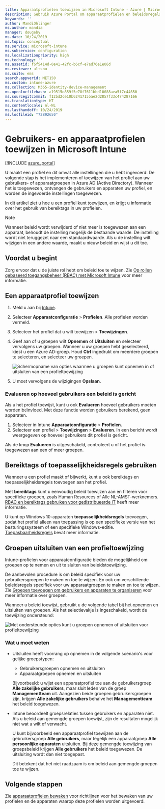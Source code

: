 ```yaml
---
title: Apparaatprofielen toewijzen in Microsoft Intune - Azure | Microsoft Docs
description: Gebruik Azure Portal om apparaatprofielen en beleidsregels aan gebruikers en apparaten toe te wijzen. Informatie over het uitsluiten van groepen uit een profieltoewijzing in Microsoft Intune.
keywords: ''
author: MandiOhlinger
ms.author: mandia
manager: dougeby
ms.date: 10/24/2019
ms.topic: conceptual
ms.service: microsoft-intune
ms.subservice: configuration
ms.localizationpriority: high
ms.technology: ''
ms.assetid: f6f5414d-0e41-42fc-b6cf-e7ad76e1e06d
ms.reviewer: altsou
ms.suite: ems
search.appverid: MET150
ms.custom: intune-azure
ms.collection: M365-identity-device-management
ms.openlocfilehash: a19515e859f5e78f7611bbd10088aea5f7c44650
ms.sourcegitcommit: f12bd2ce10b6241715bae2d2857f33c474287166
ms.translationtype: HT
ms.contentlocale: nl-NL
ms.lasthandoff: 10/24/2019
ms.locfileid: "72892650"
---
```

# <a name="assign-user-and-device-profiles-in-microsoft-intune"></a>Gebruikers- en apparaatprofielen toewijzen in Microsoft Intune

[!INCLUDE [azure_portal](../includes/azure_portal.md)]

U maakt een profiel en dit omvat alle instellingen die u hebt ingevoerd. De volgende stap is het implementeren of toewijzen van het profiel aan uw gebruikers- of apparaatgroepen in Azure AD (Active Directory). Wanneer het is toegewezen, ontvangen de gebruikers en apparaten uw profiel, en worden de ingevoerde instellingen toegewezen.

In dit artikel ziet u hoe u een profiel kunt toewijzen, en krijgt u informatie over het gebruik van bereiktags in uw profielen.

> [!NOTE]  
> Wanneer beleid wordt verwijderd of niet meer is toegewezen aan een apparaat, behoudt de instelling mogelijk de bestaande waarde. De instelling wordt niet teruggezet naar een standaardwaarde. Als u de instelling wilt wijzigen in een andere waarde, maakt u nieuw beleid en wijst u dit toe.

## <a name="before-you-begin"></a>Voordat u begint

Zorg ervoor dat u de juiste rol hebt om beleid toe te wijzen. Zie [Op rollen gebaseerd toegangsbeheer (RBAC) met Microsoft Intune](../fundamentals/role-based-access-control.md) voor meer informatie.

## <a name="assign-a-device-profile"></a>Een apparaatprofiel toewijzen

1. Meld u aan bij [Intune](https://go.microsoft.com/fwlink/?linkid=2090973).
2. Selecteer **Apparaatconfiguratie** > **Profielen**. Alle profielen worden vermeld.
3. Selecteer het profiel dat u wilt toewijzen > **Toewijzingen**.
4. Geef aan of u groepen wilt **Opnemen** of **Uitsluiten** en selecteer vervolgens uw groepen. Wanneer u uw groepen hebt geselecteerd, kiest u een Azure AD-groep. Houd **Ctrl** ingedrukt om meerdere groepen te selecteren, en selecteer uw groepen.

    ![Schermopname van opties waarmee u groepen kunt opnemen in of uitsluiten van een profieltoewijzing](./media/device-profile-assign/group-include-exclude.png)

5. U moet vervolgens de wijzigingen **Opslaan**.

### <a name="evaluate-how-many-users-are-targeted"></a>Evalueren op hoeveel gebruikers een beleid is gericht

Als u het profiel toewijst, kunt u ook **Evalueren** hoeveel gebruikers moeten worden beïnvloed. Met deze functie worden gebruikers berekend, geen apparaten.

1. Selecteer in Intune **Apparaatconfiguratie** > **Profielen**.
2. Selecteer een profiel > **Toewijzingen** > **Evalueren**. In een bericht wordt weergegeven op hoeveel gebruikers dit profiel is gericht.

Als de knop **Evalueren** is uitgeschakeld, controleert u of het profiel is toegewezen aan een of meer groepen.

## <a name="use-scope-tags-or-applicability-rules"></a>Bereiktags of toepasselijkheidsregels gebruiken

Wanneer u een profiel maakt of bijwerkt, kunt u ook bereiktags en toepasselijkheidsregels toevoegen aan het profiel.

Met **bereiktags** kunt u eenvoudig beleid toewijzen aan en filteren voor specifieke groepen, zoals Human Resources of Alle NL-AMST-werknemers. [RBAC en bereiktags gebruiken voor gedistribueerde IT](../fundamentals/scope-tags.md) heeft meer informatie.

U kunt op Windows 10-apparaten **toepasselijkheidsregels** toevoegen, zodat het profiel alleen van toepassing is op een specifieke versie van het besturingssysteem of een specifieke Windows-editie. [Toepasbaarheidsregels](device-profile-create.md#applicability-rules) bevat meer informatie.

## <a name="exclude-groups-from-a-profile-assignment"></a>Groepen uitsluiten van een profieltoewijzing

Intune-profielen voor apparaatconfiguratie bieden de mogelijkheid om groepen op te nemen en uit te sluiten van beleidstoewijzing.

De aanbevolen procedure is om beleid specifiek voor uw gebruikersgroepen te maken en toe te wijzen. En ook om verschillende beleidsregels specifiek voor uw apparaatgroepen te maken en toe te wijzen. Zie [Groepen toevoegen om gebruikers en apparaten te organiseren](../fundamentals/groups-add.md) voor meer informatie over groepen.

Wanneer u beleid toewijst, gebruikt u de volgende tabel bij het opnemen en uitsluiten van groepen. Als het selectievakje is ingeschakeld, wordt de toewijzing ondersteund:

![Met ondersteunde opties kunt u groepen opnemen of uitsluiten voor profieltoewijzing](./media/device-profile-assign/include-exclude-user-device-groups.png)

### <a name="what-you-should-know"></a>Wat u moet weten

- Uitsluiten heeft voorrang op opnemen in de volgende scenario's voor gelijke groepstypen:

  - Gebruikersgroepen opnemen en uitsluiten
  - Apparaatgroepen opnemen en uitsluiten

  Bijvoorbeeld: u wijst een apparaatprofiel toe aan de gebruikersgroep **Alle zakelijke gebruikers**, maar sluit leden van de groep **Managementteam** uit. Aangezien beide groepen gebruikersgroepen zijn, krijgen **Alle zakelijke gebruikers** behalve het **Managementteam** het beleid toegewezen.

- Intune beoordeelt groepsrelaties tussen gebruikers en apparaten niet. Als u beleid aan gemengde groepen toewijst, zijn de resultaten mogelijk niet wat u wilt of verwacht.

  U kunt bijvoorbeeld een apparaatprofiel toewijzen aan de gebruikersgroep **Alle gebruikers**, maar tegelijk een apparaatgroep **Alle persoonlijke apparaten** uitsluiten. Bij deze gemengde toewijzing van groepsbeleid krijgen **Alle gebruikers** het beleid toegewezen. De uitsluiting wordt dan niet toegepast.

  Dit betekent dat het niet raadzaam is om beleid aan gemengde groepen toe te wijzen.

## <a name="next-steps"></a>Volgende stappen

Zie [apparaatprofielen bewaken](device-profile-monitor.md) voor richtlijnen voor het bewaken van uw profielen en de apparaten waarop deze profielen worden uitgevoerd.
